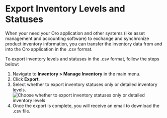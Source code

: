<a id="user-guide-inventory-manage-externally"></a>

# Export Inventory Levels and Statuses

When your need your Oro application and other systems (like asset management and accounting software) to exchange and synchronize product inventory information, you can transfer the inventory data from and into the Oro application in the .csv format.

To export inventory levels and statuses in the .csv format, follow the steps below:

1. Navigate to **Inventory > Manage Inventory** in the main menu.
2. Click **Export**.
3. Select whether to export inventory statuses only or detailed inventory levels.
   ![Choose whether to export inventory statuses only or detailed inventory levels](user/img/inventory/inventory_export_selection.png)
4. Once the export is complete, you will receive an email to download the .csv file.
